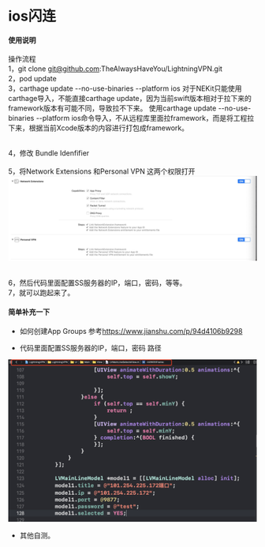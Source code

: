 # ios闪连

#### 使用说明
操作流程
<br>1，git clone git@github.com:TheAlwaysHaveYou/LightningVPN.git
<br>2，pod update
<br>3，carthage update --no-use-binaries --platform ios
        对于NEKit只能使用carthage导入，不能直接carthage update，因为当前swift版本相对于拉下来的framework版本有可能不同，导致拉不下来。 使用carthage update --no-use-binaries --platform ios命令导入，不从远程库里面拉framework，而是将工程拉下来，根据当前Xcode版本的内容进行打包成framework。

<br>4，修改 Bundle Idenfifier  
<br>5，将Network Extensions 和Personal VPN 这两个权限打开
![](https://github.com/TheAlwaysHaveYou/LightningVPN/raw/master/sourse/1563784087757.jpg)

<br>6，然后代码里面配置SS服务器的IP，端口，密码，等等。
<br>7，就可以跑起来了。

#### 简单补充一下

- 如何创建App Groups 参考<https://www.jianshu.com/p/94d4106b9298>

- 代码里面配置SS服务器的IP，端口，密码 路径 

![](https://raw.githubusercontent.com/we11cheng/picBed/master/20200727172448.png)

- 其他自测。
